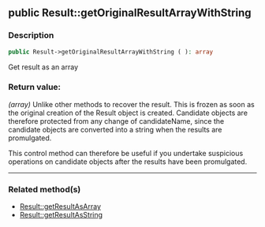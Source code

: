 ## public Result::getOriginalResultArrayWithString

### Description    

```php
public Result->getOriginalResultArrayWithString ( ): array
```

Get result as an array
    

### Return value:   

*(array)* Unlike other methods to recover the result. This is frozen as soon as the original creation of the Result object is created.
Candidate objects are therefore protected from any change of candidateName, since the candidate objects are converted into a string when the results are promulgated.

This control method can therefore be useful if you undertake suspicious operations on candidate objects after the results have been promulgated.


---------------------------------------

### Related method(s)      

* [Result::getResultAsArray](../Result%20Class/public%20Result--getResultAsArray.md)    
* [Result::getResultAsString](../Result%20Class/public%20Result--getResultAsString.md)    
